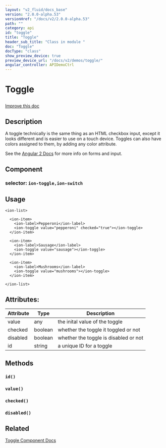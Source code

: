 ```yaml
---
layout: "v2_fluid/docs_base"
version: "2.0.0-alpha.53"
versionHref: "/docs/v2/2.0.0-alpha.53"
path: ""
category: api
id: "toggle"
title: "Toggle"
header_sub_title: "Class in module "
doc: "Toggle"
docType: "class"
show_preview_device: true
preview_device_url: "/docs/v2/demos/toggle/"
angular_controller: APIDemoCtrl
---
```










<h1 class="api-title">


Toggle






</h1>

<a class="improve-v2-docs" href='http://github.com/driftyco/ionic/edit/2.0/ionic/components/toggle/toggle.ts#L7'>
Improve this doc
</a>






<!-- description -->
<h2>Description</h2>

<p>A toggle technically is the same thing as an HTML checkbox input,
except it looks different and is easier to use on a touch device.
Toggles can also have colors assigned to them, by adding any color
attribute.</p>
<p>See the <a href="https://angular.io/docs/js/latest/api/forms/">Angular 2 Docs</a> for more info on forms and input.</p>


<h2>Component</h2>
<h3>selector: <code>ion-toggle,ion-switch</code></h3>
<!-- @usage tag -->

<h2>Usage</h2>

<pre><code class="lang-html">&lt;ion-list&gt;

  &lt;ion-item&gt;
    &lt;ion-label&gt;Pepperoni&lt;/ion-label&gt;
    &lt;ion-toggle value=&quot;pepperoni&quot; checked=&quot;true&quot;&gt;&lt;/ion-toggle&gt;
  &lt;/ion-item&gt;

  &lt;ion-item&gt;
    &lt;ion-label&gt;Sausage&lt;/ion-label&gt;
    &lt;ion-toggle value=&quot;sausage&quot;&gt;&lt;/ion-toggle&gt;
  &lt;/ion-item&gt;

  &lt;ion-item&gt;
    &lt;ion-label&gt;Mushrooms&lt;/ion-label&gt;
    &lt;ion-toggle value=&quot;mushrooms&quot;&gt;&lt;/ion-toggle&gt;
  &lt;/ion-item&gt;

&lt;/ion-list&gt;
</code></pre>




<!-- @property tags -->

<h2>Attributes:</h2>
<table class="table" style="margin:0;">
<thead>
<tr>
<th>Attribute</th>




















<th>Type</th>


<th>Description</th>
</tr>
</thead>
<tbody>

<tr>
<td>
value
</td>


<td>
any
</td>


<td>
the inital value of the toggle
</td>
</tr>

<tr>
<td>
checked
</td>


<td>
boolean
</td>


<td>
whether the toggle it toggled or not
</td>
</tr>

<tr>
<td>
disabled
</td>


<td>
boolean
</td>


<td>
whether the toggle is disabled or not
</td>
</tr>

<tr>
<td>
id
</td>


<td>
string
</td>


<td>
a unique ID for a toggle
</td>
</tr>

</tbody>
</table>


<!-- methods on the class -->

<h2>Methods</h2>

<div id="id"></div>

<h3>
<code>id()</code>


</h3>












<div id="value"></div>

<h3>
<code>value()</code>


</h3>












<div id="checked"></div>

<h3>
<code>checked()</code>


</h3>













<div id="disabled"></div>

<h3>
<code>disabled()</code>


</h3>











<!-- related link -->

<h2>Related</h2>

<a href='/docs/v2/components#toggle'>Toggle Component Docs</a><!-- end content block -->


<!-- end body block -->

